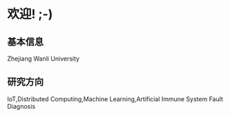 # 欢迎! ;-)


## 基本信息

Zhejiang Wanli University


## 研究方向

IoT,Distributed Computing,Machine Learning,Artificial Immune System
Fault Diagnosis